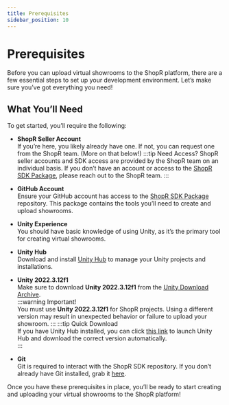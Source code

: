 ```yaml
---
title: Prerequisites
sidebar_position: 10
---
```


# Prerequisites

Before you can upload virtual showrooms to the ShopR platform, there are a few essential steps to set up your development environment. Let’s make sure you’ve got everything you need!

## What You’ll Need

To get started, you’ll require the following:

- **ShopR Seller Account**  
  If you’re here, you likely already have one. If not, you can request one from the ShopR team. (More on that below!)
  :::tip Need Access?
  ShopR seller accounts and SDK access are provided by the ShopR team on an individual basis. If you don’t have an account or access to the [ShopR SDK Package](https://github.com/ShopR-vr/ShopR-SDK-Package), please reach out to the ShopR team.
  :::
- **GitHub Account**  
  Ensure your GitHub account has access to the [ShopR SDK Package](https://github.com/ShopR-vr/ShopR-SDK-Package) repository. This package contains the tools you’ll need to create and upload showrooms.

- **Unity Experience**  
  You should have basic knowledge of using Unity, as it’s the primary tool for creating virtual showrooms.

- **Unity Hub**  
  Download and install [Unity Hub](https://public-cdn.cloud.unity3d.com/hub/prod/UnityHubSetup.exe) to manage your Unity projects and installations.

- **Unity 2022.3.12f1**  
  Make sure to download **Unity 2022.3.12f1** from the [Unity Download Archive](https://unity.com/releases/editor/archive).  
  :::warning Important!  
  You must use **Unity 2022.3.12f1** for ShopR projects. Using a different version may result in unexpected behavior or failure to upload your showroom.
  :::
  :::tip Quick Download  
  If you have Unity Hub installed, you can click [this link](unityhub://2022.3.12f1/4fe6e059c7ef) to launch Unity Hub and download the correct version automatically.  
  :::  

- **Git**  
  Git is required to interact with the ShopR SDK repository. If you don’t already have Git installed, grab it [here](https://git-scm.com/downloads).

Once you have these prerequisites in place, you’ll be ready to start creating and uploading your virtual showrooms to the ShopR platform!
